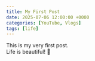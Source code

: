 ```yaml
---
title: My First Post
date: 2025-07-06 12:00:00 +0000
categories: [YouTube, Vlogs]
tags: [life]
---
```


This is my very first post.  
Life is beautiful! 👋

